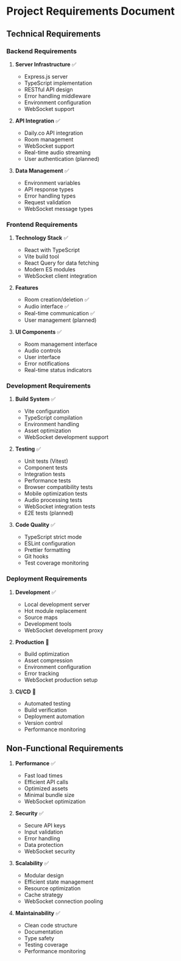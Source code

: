 # Project Requirements Document

## Technical Requirements

### Backend Requirements

1. **Server Infrastructure** ✅

   - Express.js server
   - TypeScript implementation
   - RESTful API design
   - Error handling middleware
   - Environment configuration
   - WebSocket support

2. **API Integration** ✅

   - Daily.co API integration
   - Room management
   - WebSocket support
   - Real-time audio streaming
   - User authentication (planned)

3. **Data Management** ✅
   - Environment variables
   - API response types
   - Error handling types
   - Request validation
   - WebSocket message types

### Frontend Requirements

1. **Technology Stack** ✅

   - React with TypeScript
   - Vite build tool
   - React Query for data fetching
   - Modern ES modules
   - WebSocket client integration

2. **Features**

   - Room creation/deletion ✅
   - Audio interface ✅
   - Real-time communication ✅
   - User management (planned)

3. **UI Components** ✅
   - Room management interface
   - Audio controls
   - User interface
   - Error notifications
   - Real-time status indicators

### Development Requirements

1. **Build System** ✅

   - Vite configuration
   - TypeScript compilation
   - Environment handling
   - Asset optimization
   - WebSocket development support

2. **Testing** ✅

   - Unit tests (Vitest)
   - Component tests
   - Integration tests
   - Performance tests
   - Browser compatibility tests
   - Mobile optimization tests
   - Audio processing tests
   - WebSocket integration tests
   - E2E tests (planned)

3. **Code Quality** ✅
   - TypeScript strict mode
   - ESLint configuration
   - Prettier formatting
   - Git hooks
   - Test coverage monitoring

### Deployment Requirements

1. **Development** ✅

   - Local development server
   - Hot module replacement
   - Source maps
   - Development tools
   - WebSocket development proxy

2. **Production** 🚧

   - Build optimization
   - Asset compression
   - Environment configuration
   - Error tracking
   - WebSocket production setup

3. **CI/CD** 🚧
   - Automated testing
   - Build verification
   - Deployment automation
   - Version control
   - Performance monitoring

## Non-Functional Requirements

1. **Performance** ✅

   - Fast load times
   - Efficient API calls
   - Optimized assets
   - Minimal bundle size
   - WebSocket optimization

2. **Security** ✅

   - Secure API keys
   - Input validation
   - Error handling
   - Data protection
   - WebSocket security

3. **Scalability** ✅

   - Modular design
   - Efficient state management
   - Resource optimization
   - Cache strategy
   - WebSocket connection pooling

4. **Maintainability** ✅
   - Clean code structure
   - Documentation
   - Type safety
   - Testing coverage
   - Performance monitoring
